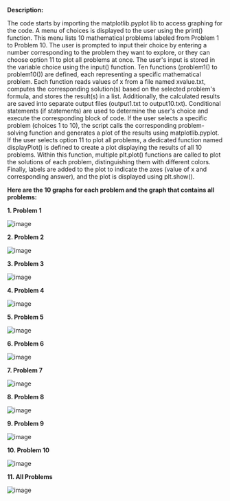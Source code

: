 **Description:**

The code starts by importing the matplotlib.pyplot lib to access graphing for the code. A menu of choices is displayed to the user using the print() function. This menu lists 10 mathematical problems labeled from Problem 1 to Problem 10. The user is prompted to input their choice by entering a number corresponding to the problem they want to explore, or they can choose option 11 to plot all problems at once. The user's input is stored in the variable choice using the input() function. Ten functions (problem1() to problem10()) are defined, each representing a specific mathematical problem. Each function reads values of x from a file named xvalue.txt, computes the corresponding solution(s) based on the selected problem's formula, and stores the result(s) in a list. Additionally, the calculated results are saved into separate output files (output1.txt to output10.txt). Conditional statements (if statements) are used to determine the user's choice and execute the corresponding block of code. If the user selects a specific problem (choices 1 to 10), the script calls the corresponding problem-solving function and generates a plot of the results using matplotlib.pyplot. If the user selects option 11 to plot all problems, a dedicated function named displayPlot() is defined to create a plot displaying the results of all 10 problems. Within this function, multiple plt.plot() functions are called to plot the solutions of each problem, distinguishing them with different colors. Finally, labels are added to the plot to indicate the axes (value of x and corresponding answer), and the plot is displayed using plt.show().


**Here are the 10 graphs for each problem and the graph that contains all problems:**

**1. Problem 1**

![image](https://github.com/CharlesJustinAbellera/DataStructuresAndAlgorithm/assets/143912877/894b1a4d-68a8-4832-a1ca-eb8cf5da4357)


**2. Problem 2**

![image](https://github.com/CharlesJustinAbellera/DataStructuresAndAlgorithm/assets/143912877/48f50bdc-58b8-45f0-a0d5-861e5dfe3d81)


**3. Problem 3**

![image](https://github.com/CharlesJustinAbellera/DataStructuresAndAlgorithm/assets/143912877/294f3d1e-0cf4-469d-af0e-aefcf0382fd9)


**4. Problem 4**

![image](https://github.com/CharlesJustinAbellera/DataStructuresAndAlgorithm/assets/143912877/6155c23e-4167-402b-b694-1ec3a7760931)


**5. Problem 5**

![image](https://github.com/CharlesJustinAbellera/DataStructuresAndAlgorithm/assets/143912877/79b0ccd3-d2c5-4623-b215-5103079a5875)


**6. Problem 6**

![image](https://github.com/CharlesJustinAbellera/DataStructuresAndAlgorithm/assets/143912877/560d0840-39bd-45d4-9fb3-80fbd640150a)

**7. Problem 7**

![image](https://github.com/CharlesJustinAbellera/DataStructuresAndAlgorithm/assets/143912877/7e55a4e6-b1b5-42c2-b103-a95aa0c0500d)

**8. Problem 8**

![image](https://github.com/CharlesJustinAbellera/DataStructuresAndAlgorithm/assets/143912877/7eb87591-a675-45c5-bd0c-69c1b84f173c)

**9. Problem 9**

![image](https://github.com/CharlesJustinAbellera/DataStructuresAndAlgorithm/assets/143912877/359eec8a-263e-4ea4-a11c-655a7f7c9bac)

**10. Problem 10**

![image](https://github.com/CharlesJustinAbellera/DataStructuresAndAlgorithm/assets/143912877/48883f41-8e6d-434b-a62c-4e0784fe8b6b)

**11. All Problems**

![image](https://github.com/CharlesJustinAbellera/DataStructuresAndAlgorithm/assets/143912877/8a28ea30-e01c-4cee-8807-8eab68fa1fea)






